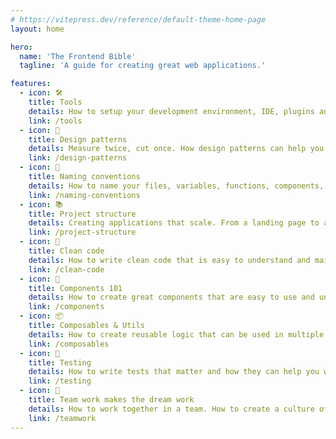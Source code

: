 ```yaml
---
# https://vitepress.dev/reference/default-theme-home-page
layout: home

hero:
  name: 'The Frontend Bible'
  tagline: 'A guide for creating great web applications.'

features:
  - icon: 🛠
    title: Tools
    details: How to setup your development environment, IDE, plugins and more.
    link: /tools
  - icon: 🧬
    title: Design patterns
    details: Measure twice, cut once. How design patterns can help you create better code.
    link: /design-patterns
  - icon: 📝
    title: Naming conventions
    details: How to name your files, variables, functions, components, ...
    link: /naming-conventions
  - icon: 📚
    title: Project structure
    details: Creating applications that scale. From a landing page to a full Saas platform.
    link: /project-structure
  - icon: 🧹
    title: Clean code
    details: How to write clean code that is easy to understand and maintain.
    link: /clean-code
  - icon: 🧩
    title: Components 101
    details: How to create great components that are easy to use and understand
    link: /components
  - icon: 📦
    title: Composables & Utils
    details: How to create reusable logic that can be used in multiple components.
    link: /composables
  - icon: 🧪
    title: Testing
    details: How to write tests that matter and how they can help you write better code.
    link: /testing
  - icon: 🤝
    title: Team work makes the dream work
    details: How to work together in a team. How to create a culture of sharing knowledge and best practices.
    link: /teamwork
---
```


